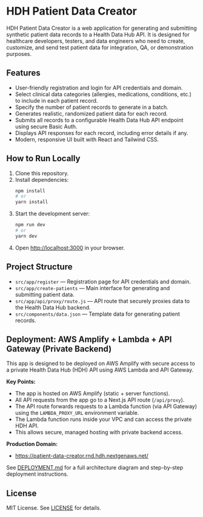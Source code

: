 
# HDH Patient Data Creator

HDH Patient Data Creator is a web application for generating and submitting synthetic patient data records to a Health Data Hub API. It is designed for healthcare developers, testers, and data engineers who need to create, customize, and send test patient data for integration, QA, or demonstration purposes.

## Features

- User-friendly registration and login for API credentials and domain.
- Select clinical data categories (allergies, medications, conditions, etc.) to include in each patient record.
- Specify the number of patient records to generate in a batch.
- Generates realistic, randomized patient data for each record.
- Submits all records to a configurable Health Data Hub API endpoint using secure Basic Auth.
- Displays API responses for each record, including error details if any.
- Modern, responsive UI built with React and Tailwind CSS.

## How to Run Locally

1. Clone this repository.
2. Install dependencies:
   ```bash
   npm install
   # or
   yarn install
   ```
3. Start the development server:
   ```bash
   npm run dev
   # or
   yarn dev
   ```
4. Open [http://localhost:3000](http://localhost:3000) in your browser.

## Project Structure

- `src/app/register` — Registration page for API credentials and domain.
- `src/app/create-patients` — Main interface for generating and submitting patient data.
- `src/app/api/proxy/route.js` — API route that securely proxies data to the Health Data Hub backend.
- `src/components/data.json` — Template data for generating patient records.


## Deployment: AWS Amplify + Lambda + API Gateway (Private Backend)

This app is designed to be deployed on AWS Amplify with secure access to a private Health Data Hub (HDH) API using AWS Lambda and API Gateway.

**Key Points:**
- The app is hosted on AWS Amplify (static + server functions).
- All API requests from the app go to a Next.js API route (`/api/proxy`).
- The API route forwards requests to a Lambda function (via API Gateway) using the `LAMBDA_PROXY_URL` environment variable.
- The Lambda function runs inside your VPC and can access the private HDH API.
- This allows secure, managed hosting with private backend access.


**Production Domain:**

- https://patient-data-creator.rnd.hdh.nextgenaws.net/

See [DEPLOYMENT.md](./DEPLOYMENT.md) for a full architecture diagram and step-by-step deployment instructions.

## License

MIT License. See [LICENSE](LICENSE) for details.
